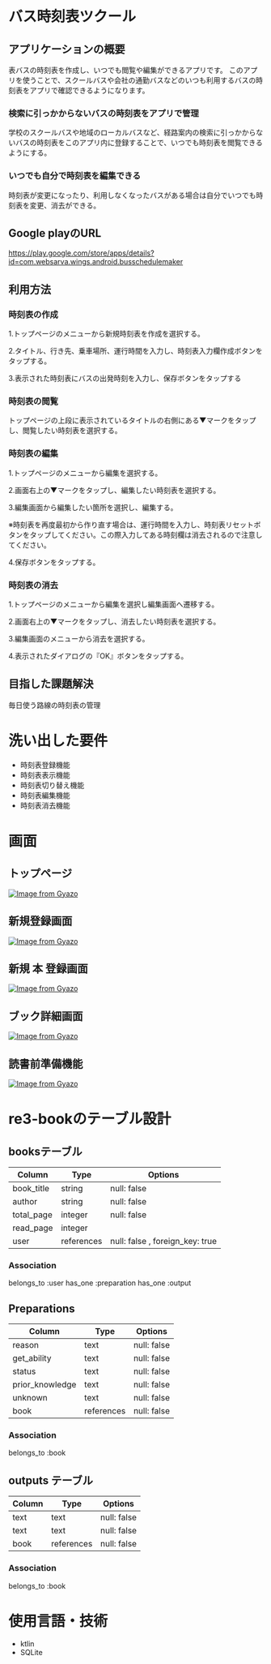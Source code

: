 # バス時刻表ツクール

## アプリケーションの概要
表バスの時刻表を作成し、いつでも閲覧や編集ができるアプリです。
このアプリを使うことで、スクールバスや会社の通勤バスなどのいつも利用するバスの時刻表をアプリで確認できるようになります。

### 検索に引っかからないバスの時刻表をアプリで管理
学校のスクールバスや地域のローカルバスなど、経路案内の検索に引っかからないバスの時刻表をこのアプリ内に登録することで、いつでも時刻表を閲覧できるようにする。

### いつでも自分で時刻表を編集できる
時刻表が変更になったり、利用しなくなったバスがある場合は自分でいつでも時刻表を変更、消去ができる。

## Google playのURL
https://play.google.com/store/apps/details?id=com.websarva.wings.android.busschedulemaker

## 利用方法
### 時刻表の作成
1.トップページのメニューから新規時刻表を作成を選択する。

2.タイトル、行き先、乗車場所、運行時間を入力し、時刻表入力欄作成ボタンをタップする。

3.表示された時刻表にバスの出発時刻を入力し、保存ボタンをタップする

### 時刻表の閲覧
トップページの上段に表示されているタイトルの右側にある▼マークをタップし、閲覧したい時刻表を選択する。

### 時刻表の編集
1.トップページのメニューから編集を選択する。

2.画面右上の▼マークをタップし、編集したい時刻表を選択する。

3.編集画面から編集したい箇所を選択し、編集する。

※時刻表を再度最初から作り直す場合は、運行時間を入力し、時刻表リセットボタンをタップしてください。この際入力してある時刻欄は消去されるので注意してください。

4.保存ボタンをタップする。

### 時刻表の消去
1.トップページのメニューから編集を選択し編集画面へ遷移する。

2.画面右上の▼マークをタップし、消去したい時刻表を選択する。

3.編集画面のメニューから消去を選択する。

4.表示されたダイアログの『OK』ボタンをタップする。

## 目指した課題解決
毎日使う路線の時刻表の管理
# 洗い出した要件
- 時刻表登録機能
- 時刻表表示機能
- 時刻表切り替え機能
- 時刻表編集機能
- 時刻表消去機能

# 画面
## トップページ
[![Image from Gyazo](https://i.gyazo.com/c3d00666c5e8526f49f7cbc9edca3cc1.jpg)](https://gyazo.com/c3d00666c5e8526f49f7cbc9edca3cc1)
## 新規登録画面
[![Image from Gyazo](https://i.gyazo.com/d791723271d776681b0cb23f16d26a5b.jpg)](https://gyazo.com/d791723271d776681b0cb23f16d26a5b)
## 新規 本 登録画面
[![Image from Gyazo](https://i.gyazo.com/57e0258f6a00fd1d2a96d60438f8453b.jpg)](https://gyazo.com/57e0258f6a00fd1d2a96d60438f8453b)
## ブック詳細画面
[![Image from Gyazo](https://i.gyazo.com/fadd515d5c7761857b7c48a7ca94f5c8.jpg)](https://gyazo.com/fadd515d5c7761857b7c48a7ca94f5c8)
## 読書前準備機能
[![Image from Gyazo](https://i.gyazo.com/453a62950d44714d6f5db698ae7c5f08.jpg)](https://gyazo.com/453a62950d44714d6f5db698ae7c5f08)


# re3-bookのテーブル設計
##  booksテーブル
| Column             | Type       | Options                         |
| ------------------ | ---------- | ------------------------------- |
|book_title          | string     | null: false                     |
|author              | string     | null: false                     |
|total_page          | integer    | null: false                     |
|read_page           | integer    |                                 |
|user                | references | null: false , foreign_key: true |

### Association
belongs_to :user
has_one :preparation
has_one :output



## Preparations
| Column             | Type        | Options                  |
| ------------------ | ----------- | ------------------------ |
| reason             | text        | null: false              |
| get_ability        | text        | null: false              |
| status             | text        | null: false              |
| prior_knowledge    | text        | null: false              |
| unknown            | text        | null: false              |
| book               | references  | null: false              |

### Association
belongs_to :book


## outputs テーブル
| Column             | Type        | Options                  |
| ------------------ | ----------- | -------------------------|
| text               | text        | null: false              |
| text               | text        | null: false              |
| book               | references  | null: false              |

### Association
belongs_to :book

# 使用言語・技術
- ktlin
- SQLite



